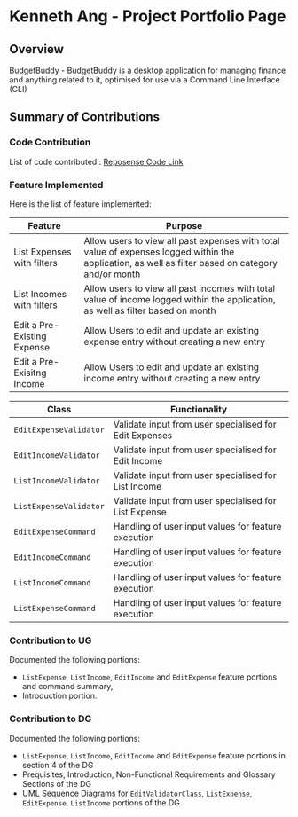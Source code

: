 # Kenneth Ang - Project Portfolio Page

## Overview
BudgetBuddy - BudgetBuddy is a desktop application for managing finance and anything related to it, optimised for
use via a Command Line Interface (CLI)

## Summary of Contributions

### Code Contribution
List of code contributed : [Reposense Code Link](https://nus-cs2113-ay2425s1.github.io/tp-dashboard/?search=w10-1&sort=groupTitle&sortWithin=title&timeframe=commit&mergegroup=&groupSelect=groupByRepos&breakdown=true&checkedFileTypes=docs~functional-code~test-code~other&since=2024-09-20&tabOpen=true&tabType=authorship&tabAuthor=Chinorea&tabRepo=AY2425S1-CS2113-W10-1%2Ftp%5Bmaster%5D&authorshipIsMergeGroup=false&authorshipFileTypes=docs~functional-code~test-code&authorshipIsBinaryFileTypeChecked=false&authorshipIsIgnoredFilesChecked=false)

### Feature Implemented
Here is the list of feature implemented:

| Feature                     | Purpose                                                                                                                                            | 
|-----------------------------|----------------------------------------------------------------------------------------------------------------------------------------------------|
| List Expenses with filters  | Allow users to view all past expenses with total value of expenses logged within the application, as well as filter based on category and/or month |
| List Incomes with filters   | Allow users to view all past incomes with total value of income logged within the application, as well as filter based on month                    | 
| Edit a Pre-Existing Expense | Allow Users to edit and update an existing expense entry without creating a new entry                                                              |
| Edit a Pre-Exisitng Income  | Allow Users to edit and update an existing income entry without creating a new entry                                                               |

| Class                  | Functionality                                          | 
|------------------------|--------------------------------------------------------|
| `EditExpenseValidator` | Validate input from user specialised for Edit Expenses |
| `EditIncomeValidator`  | Validate input from user specialised for Edit Income   |  
| `ListIncomeValidator`  | Validate input from user specialised for List Income   |
| `ListExpenseValidator` | Validate input from user specialised for List Expense  |
| `EditExpenseCommand`   | Handling of user input values for feature execution    |
| `EditIncomeCommand`    | Handling of user input values for feature execution   |
| `ListIncomeCommand`    | Handling of user input values for feature execution   |
| `ListExpenseCommand`   | Handling of user input values for feature execution   |

### Contribution to UG
Documented the following portions:
* `ListExpense`, `ListIncome`, `EditIncome` and `EditExpense` feature portions and command summary,
* Introduction portion.


### Contribution to DG
Documented the following portions:
* `ListExpense`, `ListIncome`, `EditIncome` and `EditExpense` feature portions in section 4 of the DG
* Prequisites, Introduction, Non-Functional Requirements and Glossary Sections of the DG
* UML Sequence Diagrams for `EditValidatorClass`, `ListExpense`, `EditExpense`, `ListIncome` portions of the DG